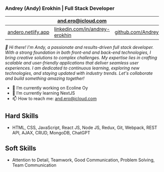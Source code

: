 ### Andrey (Andy) Erokhin | Full Stack Developer

|                |and.ero@icloud.com|        |
|----------------|-----------|---------------|
| [andero.netlify.app](https://andero.netlify.app) | [linkedin.com/in/andrey-erokhin](https://www.linkedin.com/in/andrey-erokhin/) | [github.com/AndreyGOIT](https://github.com/AndreyGOIT) | and.ero@icloud.com |

_👋 Hi there! I'm Andy, a passionate and results-driven full stack developer. With a strong foundation in both front-end and back-end technologies, I bring creative solutions to complex challenges. My expertise lies in crafting scalable and user-friendly applications that deliver seamless user experiences. I am dedicated to continuous learning, exploring new technologies, and staying updated with industry trends. Let's collaborate and build something amazing together!_
<!--
**AndreyGOIT/AndreyGOIT** is a ✨ _special_ ✨ repository because its `README.md` (this file) appears on your GitHub profile.

Here are some ideas to get you started:

- 🔭 I’m currently working on Ecoline Oy
- 🌱 I’m currently learning NextJS
- 👯 I’m looking to collaborate on ...
- 🤔 I’m looking for help with ...
- 💬 Ask me about ...
- 📫 How to reach me: and.ero@icloud.com
- 😄 Pronouns: ...
- ⚡ Fun fact: ...
-->
<!-- <details>
<summary>My top languages</summary>

| Rank | Languages |
|-----:|-----------|
|     1| HTML      |
|     2| CSS       |
|     3| Javascript|

</details>
-->
- 🔭 I’m currently working on Ecoline Oy
- 🌱 I’m currently learning NextJS
- 📫 How to reach me: and.ero@icloud.com

## Hard Skills
- HTML, CSS, JavaScript, React JS, Node JS, Redux, Git, Webpack, REST API, AJAX, CRUD, MongoDB, ChatGPT
## Soft Skills
- Attention to Detail, Teamwork, Good Communication, Problem Solving, Team Communication

